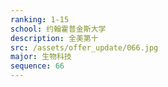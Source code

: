 ```yaml
---
ranking: 1-15
school: 约翰霍普金斯大学
description: 全美第十
src: /assets/offer_update/066.jpg
major: 生物科技
sequence: 66
---
```

